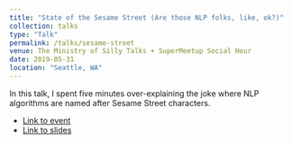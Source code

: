 ```yaml
---
title: "State of the Sesame Street (Are those NLP folks, like, ok?)"
collection: talks
type: "Talk"
permalink: /talks/sesame-street
venue: The Ministry of Silly Talks + SuperMeetup Social Hour
date: 2019-05-31
location: "Seattle, WA"
---
```


In this talk, I spent five minutes over-explaining the joke where NLP algorithms are named after Sesame Street characters. 

* [Link to event](https://www.meetup.com/Seattle-PyLadies/events/261516172/)
* [Link to slides](http://www.rctatman.com/files/Tatman_2019_ngramsSesameStreet.pdf)

